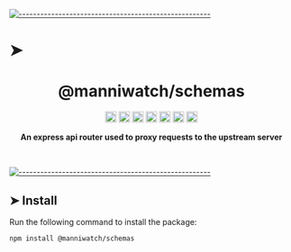 <!-- ⚠️ This README has been generated from the file(s) "../package_readme_blueprint.md" ⚠️-->
[![-----------------------------------------------------](https://raw.githubusercontent.com/andreasbm/readme/master/assets/lines/water.png)](#h1-aligncentermanniwatchschemash1)

# ➤ <h1 align="center">@manniwatch/schemas</h1>
<p align="center">
		<a href="https://github.com/manniwatch/manniwatch/actions?query=workflow%3ATest+branch%3Amaster"><img alt="Test" src="https://github.com/manniwatch/manniwatch/workflows/Test/badge.svg?branch=master&event=push" height="20"/></a>
<a href="https://codecov.io/gh/manniwatch/manniwatch/manniwatch/master/packages/schemas"><img alt="codecov" src="https://codecov.io/gh/manniwatch/manniwatch/branch/master/graph/badge.svg?flag=Schemas" height="20"/></a>
<a href="https://badge.fury.io/js/%40manniwatch%2Fschemas"><img alt="npm version" src="https://badge.fury.io/js/%40manniwatch%2Fschemas.svg" height="20"/></a>
<a href="https://github.com/manniwatch/manniwatch/blob/master/LICENSE"><img alt="GitHub license" src="https://img.shields.io/github/license/manniwatch/manniwatch" height="20"/></a>
<a href="https://david-dm.org/manniwatch/manniwatch?path=packages/schemas"><img alt="dependencies Status" src="https://david-dm.org/manniwatch/manniwatch/status.svg?path=packages/schemas" height="20"/></a>
<a href="https://david-dm.org/manniwatch/manniwatch?path=packages/schemas&type=dev"><img alt="devDependencies Status" src="https://david-dm.org/manniwatch/manniwatch/dev-status.svg?path=packages/schemas" height="20"/></a>
<a href="https://github.com/manniwatch/manniwatch/graphs/contributors"><img alt="GitHub contributors" src="https://img.shields.io/github/contributors-anon/manniwatch/manniwatch" height="20"/></a>
	</p>


<p align="center">
  <b>An express api router used to proxy requests to the upstream server</b></br>
  <sub><sub>
</p>

<br />



[![-----------------------------------------------------](https://raw.githubusercontent.com/andreasbm/readme/master/assets/lines/water.png)](#install)

## ➤ Install

Run the following command to install the package:

```
npm install @manniwatch/schemas
```
